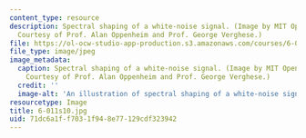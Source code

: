 ```yaml
---
content_type: resource
description: Spectral shaping of a white-noise signal. (Image by MIT OpenCourseWare.
  Courtesy of Prof. Alan Oppenheim and Prof. George Verghese.)
file: https://ol-ocw-studio-app-production.s3.amazonaws.com/courses/6-011-introduction-to-communication-control-and-signal-processing-spring-2010/71dc6a1ff7031f948e77129cdf323942_6-011s10.jpg
file_type: image/jpeg
image_metadata:
  caption: Spectral shaping of a white-noise signal. (Image by MIT OpenCourseWare.
    Courtesy of Prof. Alan Oppenheim and Prof. George Verghese.)
  credit: ''
  image-alt: 'An illustration of spectral shaping of a white-noise signal. '
resourcetype: Image
title: 6-011s10.jpg
uid: 71dc6a1f-f703-1f94-8e77-129cdf323942
---
```

